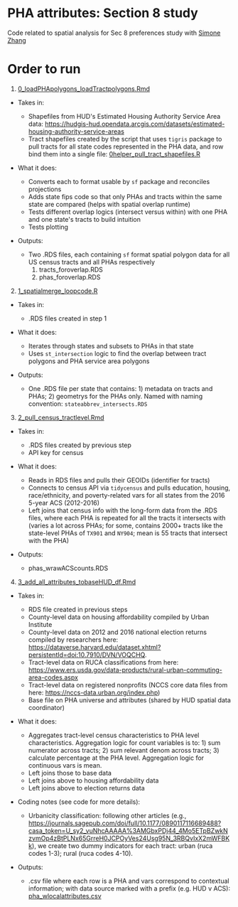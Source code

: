 # PHA attributes: Section 8 study

Code related to spatial analysis for Sec 8 preferences study with [Simone Zhang](https://github.com/sxzh)


# Order to run

1. [0_loadPHApolygons_loadTractpolygons.Rmd](https://github.com/rebeccajohnson88/spatialanalysis_sec8study/blob/master/code/0_loadPHApolygons_loadTractpolygons.Rmd)

- Takes in:
  - Shapefiles from HUD's Estimated Housing Authority Service Area data: https://hudgis-hud.opendata.arcgis.com/datasets/estimated-housing-authority-service-areas
  - Tract shapefiles created by the script that uses `tigris` package to pull tracts for all state codes represented in the PHA data, and row bind them into a single file: [0helper_pull_tract_shapefiles.R](https://github.com/rebeccajohnson88/spatialanalysis_sec8study/blob/master/code/0helper_pull_tract_shapefiles.R)
  
- What it does:
  - Converts each to format usable by `sf` package and reconciles projections
  - Adds state fips code so that only PHAs and tracts within the same state are compared (helps with spatial overlap runtime)
  - Tests different overlap logics (intersect versus within) with one PHA and one state's tracts to build intuition
  - Tests plotting
  
- Outputs:
  - Two .RDS files, each containing `sf` format spatial polygon data for all US census tracts and all PHAs respectively
    1. tracts_foroverlap.RDS
    2. phas_foroverlap.RDS
  
2. [1_spatialmerge_loopcode.R](https://github.com/rebeccajohnson88/spatialanalysis_sec8study/blob/master/code/1_spatialmerge_loopcode.R)

- Takes in:
  - .RDS files created in step 1
  
- What it does:
  - Iterates through states and subsets to PHAs in that state
  - Uses `st_intersection` logic to find the overlap between tract polygons and PHA service area polygons
  
- Outputs:
  - One .RDS file per state that contains: 1) metadata on tracts and PHAs; 2) geometrys for the PHAs only. Named with naming convention: `stateabbrev_intersects.RDS`
  
3. [2_pull_census_tractlevel.Rmd](https://github.com/rebeccajohnson88/spatialanalysis_sec8study/blob/master/code/2_pull_census_tractlevel.Rmd)

- Takes in:
  - .RDS files created by previous step
  - API key for census

- What it does:
  - Reads in RDS files and pulls their GEOIDs (identifier for tracts)
  - Connects to census API via `tidycensus` and pulls education, housing, race/ethnicity, and poverty-related vars for all states from the 2016 5-year ACS (2012-2016)
  - Left joins that census info with the long-form data from the .RDS files, where each PHA is repeated for all the tracts it intersects with (varies a lot across PHAs; for some, contains 2000+ tracts like the state-level PHAs of `TX901` and `NY904`; mean is 55 tracts that intersect with the PHA)
  
- Outputs:
  - phas_wrawACScounts.RDS
  
4. [3_add_all_attributes_tobaseHUD_df.Rmd](https://github.com/rebeccajohnson88/spatialanalysis_sec8study/blob/master/code/3_add_all_attributes_tobaseHUD_df.Rmd)

- Takes in:
  - RDS file created in previous steps
  - County-level data on housing affordability compiled by Urban Institute 
  - County-level data on 2012 and 2016 national election returns compiled by researchers here: https://dataverse.harvard.edu/dataset.xhtml?persistentId=doi:10.7910/DVN/VOQCHQ.
  - Tract-level data on RUCA classifications from here: https://www.ers.usda.gov/data-products/rural-urban-commuting-area-codes.aspx
  - Tract-level data on registered nonprofits (NCCS core data files from here: https://nccs-data.urban.org/index.php)
  - Base file on PHA universe and attributes (shared by HUD spatial data coordinator)

- What it does:
  - Aggregates tract-level census characteristics to PHA level characteristics. Aggregation logic for count variables is to: 1) sum numerator across tracts; 2) sum relevant denom across tracts; 3) calculate percentage at the PHA level. Aggregation logic for continuous vars is mean. 
  - Left joins those to base data
  - Left joins above to housing affordability data
  - Left joins above to election returns data
  
- Coding notes (see code for more details):

  - Urbanicity classification: following other articles (e.g., https://journals.sagepub.com/doi/full/10.1177/0890117116689488?casa_token=U_sy2_vuNhcAAAAA%3AMGbxPDj44_4Mo5ETpBZwkNzvmOp4zBtPLNx65GrreH0JCPOyVes24Usg95N_3RBQvIxX2mWFBKk), we create two dummy indicators for each tract: urban (ruca codes 1-3); rural (ruca codes 4-10).
 
  
- Outputs:
  - .csv file where each row is a PHA and vars correspond to contextual information; with data source marked with a prefix (e.g. HUD v ACS): [pha_wlocalattributes.csv](https://github.com/rebeccajohnson88/spatialanalysis_sec8study/blob/master/output/pha_wlocalattributes.csv)
  

